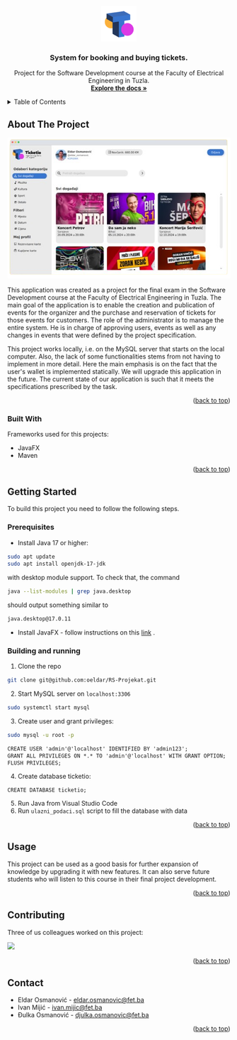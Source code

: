 <!-- Improved compatibility of back to top link: See: https://github.com/othneildrew/Best-README-Template/pull/73 -->
<a id="readme-top"></a>
<!--
*** Thanks for checking out the Best-README-Template. If you have a suggestion
*** that would make this better, please fork the repo and create a pull request
*** or simply open an issue with the tag "enhancement".
*** Don't forget to give the project a star!
*** Thanks again! Now go create something AMAZING! :D
-->



<!-- PROJECT SHIELDS -->
<!--
*** I'm using markdown "reference style" links for readability.
*** Reference links are enclosed in brackets [ ] instead of parentheses ( ).
*** See the bottom of this document for the declaration of the reference variables
*** for contributors-url, forks-url, etc. This is an optional, concise syntax you may use.
*** https://www.markdownguide.org/basic-syntax/#reference-style-links
-->


<!-- PROJECT LOGO -->
<br />
<div align="center">
  <a href="https://github.com/othneildrew/Best-README-Template">
    <img src="UI_dizajn/logo/logo-09.png" alt="Logo" width="80" height="80">
  </a>

  <h3 align="center">System for booking and buying tickets.</h3>

  <p align="center">
    Project for the Software Development course at the Faculty of Electrical Engineering in Tuzla.
    <br />
    <a href="https://github.com/oeldar/RS-Projekat/tree/master"><strong>Explore the docs »</strong></a>
    <br />
  </p>
</div>



<!-- TABLE OF CONTENTS -->
<details>
  <summary>Table of Contents</summary>
  <ol>
    <li>
      <a href="#about-the-project">About The Project</a>
      <ul>
        <li><a href="#built-with">Built With</a></li>
      </ul>
    </li>
    <li>
      <a href="#getting-started">Getting Started</a>
      <ul>
        <li><a href="#prerequisites">Prerequisites</a></li>
        <li><a href="#building-and-running">Building and running</a></li>
      </ul>
    </li>
    <li><a href="#usage">Usage</a></li>
    <li><a href="#contributing">Contributing</a></li>
    <li><a href="#contact">Contact</a></li>
  </ol>
</details>



<!-- ABOUT THE PROJECT -->
## About The Project
<div align="center">
    <img src="UI_dizajn/screen.png" alt="Logo" width="524" height="318">
</div>


This application was created as a project for the final exam in the Software Development course at the Faculty of Electrical Engineering in Tuzla. The main goal of the application is to enable the creation and publication of events for the organizer and the purchase and reservation of tickets for those events for customers. The role of the administrator is to manage the entire system. He is in charge of approving users, events as well as any changes in events that were defined by the project specification.

This project works locally, i.e. on the MySQL server that starts on the local computer. Also, the lack of some functionalities stems from not having to implement in more detail. Here the main emphasis is on the fact that the user's wallet is implemented statically. We will upgrade this application in the future. The current state of our application is such that it meets the specifications prescribed by the task.
<p align="right">(<a href="#readme-top">back to top</a>)</p>



### Built With

Frameworks used for this projects:
- JavaFX
- Maven

<p align="right">(<a href="#readme-top">back to top</a>)</p>



<!-- GETTING STARTED -->
## Getting Started

To build this project you need to follow the following steps.

### Prerequisites

- Install Java 17 or higher:

```sh
sudo apt update
sudo apt install openjdk-17-jdk
  ```
with desktop module support. To check that, the command 
```sh
java --list-modules | grep java.desktop
```
should output something similar to
```sh
java.desktop@17.0.11
```

- Install JavaFX - follow instructions on this [link](https://openjfx.io/openjfx-docs/) .
### Building and running

1. Clone the repo
```sh
git clone git@github.com:oeldar/RS-Projekat.git
   ```
2. Start MySQL server on `localhost:3306`
```sh
sudo systemctl start mysql
```
3. Create user and grant privileges:
```sh
sudo mysql -u root -p
```
```mysql
CREATE USER 'admin'@'localhost' IDENTIFIED BY 'admin123';
GRANT ALL PRIVILEGES ON *.* TO 'admin'@'localhost' WITH GRANT OPTION;
FLUSH PRIVILEGES;
```
4. Create database ticketio:
```mysql
CREATE DATABASE ticketio;
```
5. Run Java from Visual Studio Code
6. Run `ulazni_podaci.sql` script to fill the database with data
<p align="right">(<a href="#readme-top">back to top</a>)</p>



<!-- USAGE EXAMPLES -->
## Usage

This project can be used as a good basis for further expansion of knowledge by upgrading it with new features. It can also serve future students who will listen to this course in their final project development.


<p align="right">(<a href="#readme-top">back to top</a>)</p>

<!-- CONTRIBUTING -->
## Contributing

Three of us colleagues worked on this project: 

<a href="https://github.com/mfts/papermark/graphs/contributors">
  <img src="https://contrib.rocks/image?repo=mfts/papermark" />
</a>
<p align="right">(<a href="#readme-top">back to top</a>)</p>

<!-- CONTACT -->
## Contact

- Eldar Osmanović -  eldar.osmanovic@fet.ba
- Ivan Mijić - ivan.mijic@fet.ba
- Đulka Osmanović - djulka.osmanovic@fet.ba
<p align="right">(<a href="#readme-top">back to top</a>)</p>

